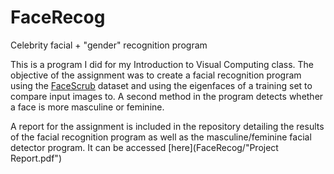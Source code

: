 # FaceRecog
Celebrity facial + "gender" recognition program

This is a program I did for my Introduction to Visual Computing class. The objective of the assignment was to create a facial recognition program using the [FaceScrub](http://vintage.winklerbros.net/facescrub.html) dataset and using the eigenfaces of a training set to compare input images to. A second method in the program detects whether a face is more masculine or feminine.

A report for the assignment is included in the repository detailing the results of the facial recognition program as well as the masculine/feminine facial detector program. It can be accessed [here](FaceRecog/"Project Report.pdf")
